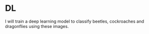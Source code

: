 # DL
I will train a deep learning model to classify beetles, cockroaches and dragonflies using these images. 
